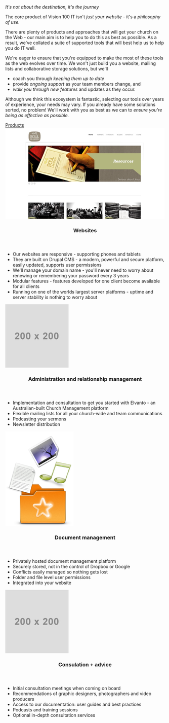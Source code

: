 <header hidden><h2>Tools + Philosophy</h2></header>
<section class="description">
  <div class="text-slab"><em>It's not about the destination, it's the journey</em></div>
<p class="lead">The core product of Vision 100 IT isn't <em>just your website</em> - it's a <em>philosophy of use.</em></p>
  <p>There are plenty of products and approaches that will get your church on the Web - our main aim is to help you to do this as best as possible. As a result, we've collated a suite of supported tools that will best help us to help you do IT well.</p>
  <p>We're eager to ensure that you're equipped to make the most of these tools as the web evolves over time. We won't just build you a website, mailing lists and collaborative storage solutions, but we'll <ul><li>coach you through <em>keeping them up to date</em></li> <li>provide <em>ongoing support</em> as your team members change, and</li> <li><em>walk you through new features</em> and updates as they occur.</li></ul></p>
  <p>Although we think this ecosystem is fantastic, selecting our tools over years of experience, your needs may vary. If you already have some solutions sorted, no problem! We'll work with you as best as we can to <em>ensure you're being as effective as possible.</em></p>
  <div class="expand"><a href="#products">Products<br />
  <i class="fa fa-angle-down"></i></a></div>
</section>
<section class="products" id="products">
  <div class="product-pair">
    <div>
      <img class="img-responsive center-block" src="../../../elements/soul.jpeg" />
    </div>
    <div>
      <header><h3>Websites</h3></header>
      <section>
        <ul>
          <li>Our websites are responsive - supporting phones and tablets</li>
          <li>They are built on Drupal CMS - a modern, powerful and secure platform, easily updated, supports user permissions</li>
          <li>We'll manage your domain name  - you'll never need to worry about renewing or remembering your password every 3 years</li>
          <li>Modular features - features developed for one client become available for all clients</li>
          <li>Running on one of the worlds largest server platforms - uptime and server stability is nothing to worry about</li>
        </ul>
      </section>
    </div>
  </div>
  <div class="product-pair">
    <div>
      <img class="img-responsive center-block" src="../../../elements/placeholder.jpeg" />
    </div>
    <div>
      <header><h3>Administration and relationship management</h3></header>
      <section>
        <ul>
          <li>Implementation and consultation to get you started with Elvanto - an Australian-built Church Management platform</li>
          <li>Flexible mailing lists for all your church-wide and team communications</li>
          <li>Podcasting your sermons</li>
          <li>Newsletter distribution</li>
        </ul>
      </section>
    </div>
  </div>
  <div class="product-pair">
    <div>
      <img class="img-responsive center-block" src="../../../elements/sparkleshare.png" />
    </div>
    <div>
      <header><h3>Document management</h3></header>
      <section>
        <ul>
          <li>Privately hosted document management platform</li>
          <li>Securely stored, not in the control of Dropbox or Google</li>
          <li>Conflicts easily managed so nothing gets lost</li>
          <li>Folder and file level user permissions</li>
          <li>Integrated into your website</li>
        </ul>
      </section>
    </div>
  </div>
  <div class="product-pair">
    <div>
      <img class="img-responsive center-block" src="../../../elements/placeholder.jpeg" />
    </div>
    <div>
      <header><h3>Consulation + advice</h3></header>
      <section>
        <ul>
          <li>Initial consultation meetings when coming on board</li>
          <li>Recommendations of graphic designers, photographers and video producers</li>
          <li>Access to our documentation: user guides and best practices</li>
          <li>Podcasts and training sessions</li>
          <li>Optional in-depth consultation services</li>
        </ul>
      </section>
    </div>
  </div>
</section>
